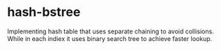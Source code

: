 # hash-bstree
Implementing hash table that uses separate chaining to avoid collisions. While in each indiex it uses binary search tree to achieve faster lookup.
